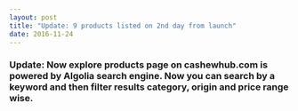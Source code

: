 ```yaml
---
layout: post
title: "Update: 9 products listed on 2nd day from launch"
date: 2016-11-24
---
```

<div class="blurb">
  <h3>Update: Now explore products page on cashewhub.com is powered by Algolia search engine. Now you can search by a keyword and then filter results category, origin and price range wise.</h3>
</div>
